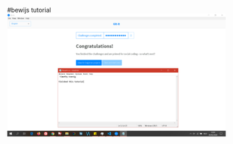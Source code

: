 #bewijs tutorial
![alt text][img]

[img]: https://github.com/tikoStudio/2imd-webtech3-portfolio/blob/master/lab1-GIT/git-screenshot.PNG "screenshot img"
